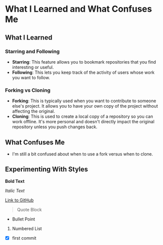 # What I Learned and What Confuses Me

## What I Learned

### Starring and Following

- **Starring**: This feature allows you to bookmark repositories that you find interesting or useful.
- **Following**: This lets you keep track of the activity of users whose work you want to follow.

### Forking vs Cloning

- **Forking**: This is typically used when you want to contribute to someone else's project. It allows you to have your own copy of the project without affecting the original.
- **Cloning**: This is used to create a local copy of a repository so you can work offline. It's more personal and doesn't directly impact the original repository unless you push changes back.

## What Confuses Me

- I'm still a bit confused about when to use a fork versus when to clone. 

## Experimenting With Styles

**Bold Text**

*Italic Text*

[Link to GitHub](https://github.com/)

> Quote Block

- Bullet Point

1. Numbered List

- [x] first commit